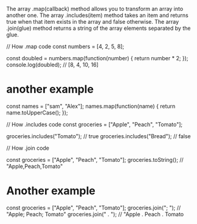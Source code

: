 
The array .map(callback) method allows you to transform an array into another one.
The array .includes(item) method takes an item and returns true when that item exists in the array and false otherwise.
The array .join(glue) method returns a string of the array elements separated by the glue.

// How .map code
const numbers = [4, 2, 5, 8];

const doubled = numbers.map(function(number) {
    return number * 2;
});
console.log(doubled); // [8, 4, 10, 16]

# another example
const names = ["sam", "Alex"];
names.map(function(name) {
    return name.toUpperCase();
});

// How .includes code
const groceries = ["Apple", "Peach", "Tomato"];

groceries.includes("Tomato"); // true
groceries.includes("Bread"); // false

// How .join code

const groceries = ["Apple", "Peach", "Tomato"];
groceries.toString(); // "Apple,Peach,Tomato"

# Another example
const groceries = ["Apple", "Peach", "Tomato"];
groceries.join("; "); // "Apple; Peach; Tomato"
groceries.join(" . "); // "Apple . Peach . Tomato

